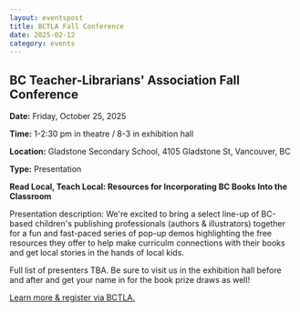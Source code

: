 ```yaml
---
layout: eventspost
title: BCTLA Fall Conference
date: 2025-02-12
category: events
---
```


## BC Teacher-Librarians' Association Fall Conference

**Date:** Friday, October 25, 2025

**Time:** 1-2:30 pm in theatre / 8-3 in exhibition hall

**Location:** Gladstone Secondary School, 4105 Gladstone St, Vancouver, BC

**Type:** Presentation

**Read Local, Teach Local: Resources for Incorporating BC Books Into the Classroom** 

Presentation description: We're excited to bring a select line-up of BC-based children's publishing professionals (authors & illustrators) together for a fun and fast-paced series of pop-up demos highlighting the free resources they offer to help make curriculm connections with their books and get local stories in the hands of local kids.

Full list of presenters TBA. Be sure to visit us in the exhibition hall before and after and get your name in for the book prize draws as well!

[Learn more & register via BCTLA.](https://bctla.ca/bctla-conference/)
